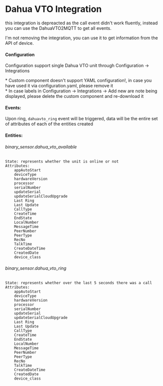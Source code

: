 # Dahua VTO Integration
this integration is depreacted as the call event didn't work fluently,
instead you can use the DahuaVTO2MQTT to get all events.

I'm not removing the integration, you can use it to get information from the API of device.

#### Configuration
Configuration support single Dahua VTO unit through Configuration -> Integrations

\* Custom component doesn't support YAML configuration!, in case you have used it via configuration.yaml, please remove it <br/>
\* In case labels in Configuration -> Integrations -> Add new are note being displayed, please delete the custom component and re-download it   

#### Events:
Upon ring, `dahuavto_ring` event will be triggered, data will be the entire set of attributes of each of the entities created

#### Entities:
###### binary_sensor.dahua_vto_available
```
State: represents whether the unit is online or not
Attributes:
    appAutoStart
    deviceType
    hardwareVersion
    processor
    serialNumber
    updateSerial
    updateSerialCloudUpgrade
    Last Ring
    Last Update
    CallType
    CreateTime
    EndState
    LocalNumber
    MessageTime
    PeerNumber
    PeerType
    RecNo
    TalkTime
    CreateDateTime
    CreatedDate
    device_class
```


###### binary_sensor.dahua_vto_ring
```
State: represents whether over the last 5 seconds there was a call
Attributes:
    appAutoStart
    deviceType
    hardwareVersion
    processor
    serialNumber
    updateSerial
    updateSerialCloudUpgrade
    Last Ring
    Last Update
    CallType
    CreateTime
    EndState
    LocalNumber
    MessageTime
    PeerNumber
    PeerType
    RecNo
    TalkTime
    CreateDateTime
    CreatedDate
    device_class
```
